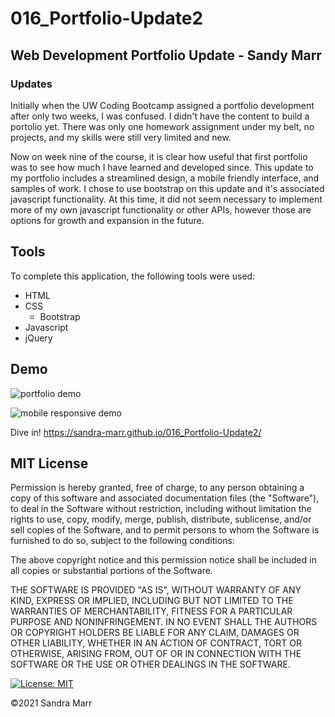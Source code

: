 # 016_Portfolio-Update2

## Web Development Portfolio Update - Sandy Marr

### Updates
Initially when the UW Coding Bootcamp assigned a portfolio development after only two weeks, I was confused. I didn't have the content to build a portolio yet. There was only one homework assignment under my belt, no projects, and my skills were still very limited and new.

Now on week nine of the course, it is clear how useful that first portfolio was to see how much I have learned and developed since. This update to my portfolio includes a streamlined design, a mobile friendly interface, and samples of work. I chose to use bootstrap on this update and it's associated javascript functionality. At this time, it did not seem necessary to implement more of my own javascript functionality or other APIs, however those are options for growth and expansion in the future. 

## Tools
To complete this application, the following tools were used: 
* HTML
* CSS
    * Bootstrap
* Javascript
* jQuery

## Demo

![portfolio demo](./assets/images/Preview.gif)

![mobile responsive demo](./assets/images/MobilePreview.gif)

Dive in! https://sandra-marr.github.io/016_Portfolio-Update2/

## MIT License

Permission is hereby granted, free of charge, to any person obtaining a copy
of this software and associated documentation files (the "Software"), to deal
in the Software without restriction, including without limitation the rights
to use, copy, modify, merge, publish, distribute, sublicense, and/or sell
copies of the Software, and to permit persons to whom the Software is
furnished to do so, subject to the following conditions:

The above copyright notice and this permission notice shall be included in all
copies or substantial portions of the Software.

THE SOFTWARE IS PROVIDED "AS IS", WITHOUT WARRANTY OF ANY KIND, EXPRESS OR
IMPLIED, INCLUDING BUT NOT LIMITED TO THE WARRANTIES OF MERCHANTABILITY,
FITNESS FOR A PARTICULAR PURPOSE AND NONINFRINGEMENT. IN NO EVENT SHALL THE
AUTHORS OR COPYRIGHT HOLDERS BE LIABLE FOR ANY CLAIM, DAMAGES OR OTHER
LIABILITY, WHETHER IN AN ACTION OF CONTRACT, TORT OR OTHERWISE, ARISING FROM,
OUT OF OR IN CONNECTION WITH THE SOFTWARE OR THE USE OR OTHER DEALINGS IN THE
SOFTWARE.

[![License: MIT](https://img.shields.io/badge/License-MIT-yellow.svg)](https://opensource.org/licenses/MIT)

&copy;2021 Sandra Marr



